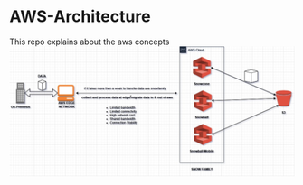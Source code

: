 # AWS-Architecture
This repo explains about the aws concepts
<img src="https://github.com/Rajat-1786/AWS-Architecture/blob/main/Images/DataMigration/SnowFamily-img.jpg" alt="image can not displayed">
